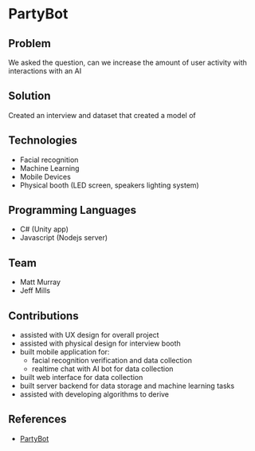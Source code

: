 # PartyBot

## Problem
We asked the question, can we increase the amount of user activity with interactions with an AI 

## Solution
Created an interview and dataset that created a model of

## Technologies
* Facial recognition
* Machine Learning
* Mobile Devices
* Physical booth (LED screen, speakers lighting system)

## Programming Languages
* C# (Unity app)
* Javascript (Nodejs server)

## Team
* Matt Murray
* Jeff Mills

## Contributions
* assisted with UX design for overall project
* assisted with physical design for interview booth
* built mobile application for:
    * facial recognition verification and data collection
    * realtime chat with AI bot for data collection
* built web interface for data collection
* built server backend for data storage and machine learning tasks
* assisted with developing algorithms to derive 

## References
* [PartyBot](https://vimeo.com/212136495)